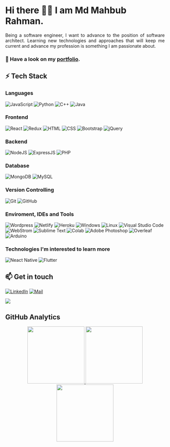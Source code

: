 # Hi there 👋🏼 I am Md Mahbub Rahman.

<p align="justify">Being a software engineer, I want to advance to the position of software architect. Learning new technologies and approaches that will keep me current and advance my profession is something I am passionate about.</p>

### 🔭 Have a look on my [portfolio](https://mahbub099.github.io/html).


## ⚡ Tech Stack

### Languages
  ![JavaScript](https://img.shields.io/badge/JavaScript-F7DF1E?style=for-the-badge&logo=javascript&logoColor=black)
  ![Python](https://img.shields.io/badge/-Python-000?style=for-the-badge&logo=python)
  ![C++](https://img.shields.io/badge/c++-%2300599C.svg?style=for-the-badge&logo=c%2B%2B&logoColor=white)
  ![Java](https://img.shields.io/badge/Java-ED8B00?style=for-the-badge&logo=java&logoColor=white)
  
### Frontend
 ![React](https://img.shields.io/badge/react-%2320232a.svg?style=for-the-badge&logo=react&logoColor=%2361DAFB)
 ![Redux](https://img.shields.io/badge/redux-%23593d88.svg?style=for-the-badge&logo=redux&logoColor=white)
 ![HTML](https://img.shields.io/badge/HTML5-E34F26?style=for-the-badge&logo=html5&logoColor=white) 
 ![CSS](https://img.shields.io/badge/CSS-239120?&style=for-the-badge&logo=css3&logoColor=white)
 ![Bootstrap](https://img.shields.io/badge/Bootstrap-563D7C?style=for-the-badge&logo=bootstrap&logoColor=white)
 ![jQuery](https://img.shields.io/badge/jQuery-0769AD?style=for-the-badge&logo=jquery&logoColor=white)
 
 ### Backend
 ![NodeJS](https://img.shields.io/badge/Node.js-43853D?style=for-the-badge&logo=node.js&logoColor=white)
 ![ExpressJS](https://img.shields.io/badge/Express.js-000000?style=for-the-badge&logo=express&logoColor=white)
 ![PHP](https://img.shields.io/badge/PHP-777BB4?style=for-the-badge&logo=php&logoColor=white)
 
 ### Database
 ![MongoDB](https://img.shields.io/badge/MongoDB-4EA94B?style=for-the-badge&logo=mongodb&logoColor=white)
 ![MySQL](https://img.shields.io/badge/MySQL-005C84?style=for-the-badge&logo=mysql&logoColor=white)
<!--  ![Firebase](https://img.shields.io/badge/firebase-ffca28?style=for-the-badge&logo=firebase&logoColor=black) -->
   
### Version Controlling
  ![Git](https://img.shields.io/badge/GIT-E44C30?style=for-the-badge&logo=git&logoColor=white)
  ![GitHub](https://img.shields.io/badge/-GitHub-333333?style=for-the-badge&logo=github)
  

### Enviroment, IDEs and Tools
  ![Wordpress](https://img.shields.io/badge/Wordpress-21759B?style=for-the-badge&logo=wordpress&logoColor=white)
  ![Netlify](https://img.shields.io/badge/Netlify-00C7B7?style=for-the-badge&logo=netlify&logoColor=white)
  ![Heroku](https://img.shields.io/badge/Heroku-430098?style=for-the-badge&logo=heroku&logoColor=white)
  ![Windows](https://img.shields.io/badge/-Windows%2011-333333?style=for-the-badge&logo=windows)
  ![Linux](https://img.shields.io/badge/Linux-FCC624?style=for-the-badge&logo=linux&logoColor=black)
  ![Visual Studio Code](https://img.shields.io/badge/-Visual%20Studio%20Code-333333?style=for-the-badge&logo=visual-studio-code&logoColor=007ACC)
  ![WebStrom](https://img.shields.io/badge/WebStorm-000000?style=for-the-badge&logo=WebStorm&logoColor=white)
  ![Sublime Text](https://img.shields.io/badge/sublime_text-%23575757.svg?&style=for-the-badge&logo=sublime-text&logoColor=important)
  ![Colab](https://img.shields.io/badge/Colab-F9AB00?style=for-the-badge&logo=googlecolab&color=525252)
  ![Adobe Photoshop](https://img.shields.io/badge/Adobe%20Photoshop-31A8FF?style=for-the-badge&logo=Adobe%20Photoshop&logoColor=black)
  ![Overleaf](https://img.shields.io/badge/Overleaf-47A141?style=for-the-badge&logo=Overleaf&logoColor=white)
  ![Arduino](https://img.shields.io/badge/Arduino-00979D?style=for-the-badge&logo=Arduino&logoColor=white)


### Technologies I'm interested to learn more 
  ![Neact Native](https://img.shields.io/badge/React_Native-20232A?style=for-the-badge&logo=react&logoColor=61DAFB)
  ![Flutter](https://img.shields.io/badge/-Flutter-333333?style=for-the-badge&logo=flutter&logoColor=42bff5)
<!--   ![Dart](https://img.shields.io/badge/-Dart-333333?style=for-the-badge&logo=dart&logoColor=42bff5) -->
   
## 📫 Get in touch
[![LinkedIn](https://img.shields.io/badge/LinkedIn-0077B5?style=for-the-badge&logo=linkedin&logoColor=white)](https://in.linkedin.com/in/mahbub099)
[![Mail](https://img.shields.io/badge/Gmail-D14836?style=for-the-badge&logo=gmail&logoColor=white)](mailto:mahbubrmn99@gmail.com)

<p> <img src="https://komarev.com/ghpvc/?username=mahbub099&label=Profile%20Views&color=blueviolet&style=flat"/> </p>
 

## GitHub Analytics 

<p align="center">
<a href="https://github.com/mahbub099">
  <img height="180em" src="https://github-readme-stats.vercel.app/api?username=mahbub099&count_private=true&show_icons=true&theme=merko" />
  <img height="180em" src="https://github-readme-stats-eight-theta.vercel.app/api/top-langs/?username=mahbub099&theme=merko&layout=compact&langs_count=10&exclude_repo=gamebase&hide=objective-c,java,ruby,swift,kotlin,shell" />
  <img align="center" height="180em" src="https://github-readme-streak-stats.herokuapp.com/?user=mahbub099&theme=merko"/>
</a>
</p>
